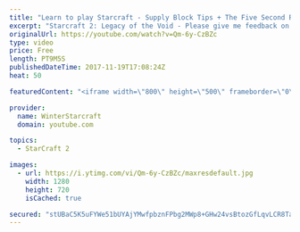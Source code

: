 ```yaml
---
title: "Learn to play Starcraft - Supply Block Tips + The Five Second Rule (Basic Guide & Tutorial)"
excerpt: "Starcraft 2: Legacy of the Void - Please give me feedback on this general video style/commentary, hopefully it helps you guys out!  Can very easily make more on different concepts if it is the right direction!  Sc2ReplayStats - http://www.sc2replaystats.com"
originalUrl: https://youtube.com/watch?v=Qm-6y-CzBZc
type: video
price: Free
length: PT9M5S
publishedDateTime: 2017-11-19T17:08:24Z
heat: 50

featuredContent: "<iframe width=\"800\" height=\"500\" frameborder=\"0\" src=\"https://www.youtube.com/embed/Qm-6y-CzBZc\" allow=\"accelerometer; autoplay; encrypted-media; gyroscope; picture-in-picture\" allowfullscreen></iframe>"

provider:
  name: WinterStarcraft
  domain: youtube.com

topics:
  - StarCraft 2

images:
  - url: https://i.ytimg.com/vi/Qm-6y-CzBZc/maxresdefault.jpg
    width: 1280
    height: 720
    isCached: true

secured: "stUBaC5K5uFYWe51bUYAjYMwfpbznFPbg2MWp8+GHw24vsBtozGfLqvLCR8Tag9UIoWWUZUxVIgO5RM9os70ju85MVfq7eaYcNvkal7ndc+FTgTs75IwhoG1t6lfYklYKPK13ndppYG8FBoJ0TJYmPe00GpZxPFhPRo12lMFdZg9zlO0B7OW4JRKxg/Xq+hxe0TA/yfGOyr6JcdOKatQQWtdqVPAjN04q0ONOcSJ03P9JvO0as3fFgAGjNbhb5YYs1ooHFMJC2eaYt1q3Dyu1ZoeLmpPzAiNSLZx9/2+NvdlVcPneWNwuq8vD+U0cUBiA+CutmwAg1GA7ikIuLgGjU4uucJyVGzj/3y6BFGbTFAk679IvkWhNc9scmrgWcqu9ac6+zopKkx7F0ZIsG1t6BYrvxLhLcekoSM/GzFa3/c=;lT8Kg7J2IDx/3B7WWZ7XJg=="
---
```


